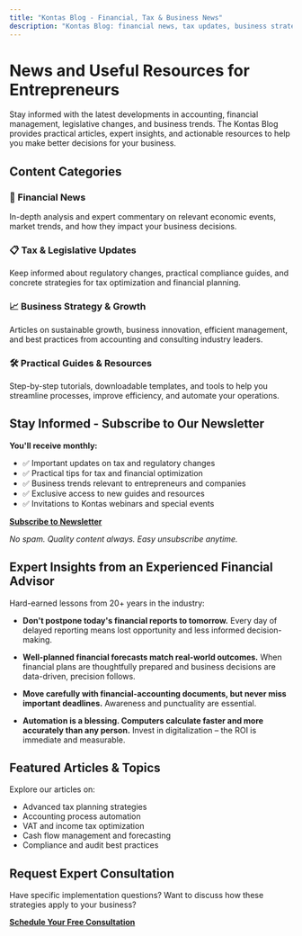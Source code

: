 ```yaml
---
title: "Kontas Blog - Financial, Tax & Business News"
description: "Kontas Blog: financial news, tax updates, business strategies, and expert insights for entrepreneurs and business leaders. Stay informed, grow smarter."
---
```

<!-- Hreflang tags for SEO -->
<!--
<link rel="alternate" href="https://kontas.ro/en/blog/" hreflang="en-RO" />
<link rel="alternate" href="https://kontas.ro/blog/" hreflang="ro-RO" />
<link rel="alternate" href="https://kontas.ro/en/blog/" hreflang="x-default" />
-->

# News and Useful Resources for Entrepreneurs

Stay informed with the latest developments in accounting, financial management, legislative changes, and business trends. The Kontas Blog provides practical articles, expert insights, and actionable resources to help you make better decisions for your business.

## Content Categories

### 📰 Financial News
In-depth analysis and expert commentary on relevant economic events, market trends, and how they impact your business decisions.

### 📋 Tax & Legislative Updates
Keep informed about regulatory changes, practical compliance guides, and concrete strategies for tax optimization and financial planning.

### 📈 Business Strategy & Growth
Articles on sustainable growth, business innovation, efficient management, and best practices from accounting and consulting industry leaders.

### 🛠️ Practical Guides & Resources
Step-by-step tutorials, downloadable templates, and tools to help you streamline processes, improve efficiency, and automate your operations.

## Stay Informed - Subscribe to Our Newsletter

**You'll receive monthly:**
- ✅ Important updates on tax and regulatory changes
- ✅ Practical tips for tax and financial optimization
- ✅ Business trends relevant to entrepreneurs and companies
- ✅ Exclusive access to new guides and resources
- ✅ Invitations to Kontas webinars and special events

[**Subscribe to Newsletter**](/en/contact/)

*No spam. Quality content always. Easy unsubscribe anytime.*

## Expert Insights from an Experienced Financial Advisor

Hard-earned lessons from 20+ years in the industry:

- **Don't postpone today's financial reports to tomorrow.** Every day of delayed reporting means lost opportunity and less informed decision-making.

- **Well-planned financial forecasts match real-world outcomes.** When financial plans are thoughtfully prepared and business decisions are data-driven, precision follows.

- **Move carefully with financial-accounting documents, but never miss important deadlines.** Awareness and punctuality are essential.

- **Automation is a blessing. Computers calculate faster and more accurately than any person.** Invest in digitalization – the ROI is immediate and measurable.

## Featured Articles & Topics

Explore our articles on:
- Advanced tax planning strategies
- Accounting process automation
- VAT and income tax optimization
- Cash flow management and forecasting
- Compliance and audit best practices

## Request Expert Consultation

Have specific implementation questions? Want to discuss how these strategies apply to your business?

**[Schedule Your Free Consultation](/en/contact/)**
